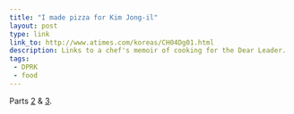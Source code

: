 ```yaml
---
title: "I made pizza for Kim Jong-il"
layout: post
type: link
link_to: http://www.atimes.com/koreas/CH04Dg01.html
description: Links to a chef's memoir of cooking for the Dear Leader.
tags:
 - DPRK
 - food
---
```

Parts [2](http://www.atimes.com/koreas/CH11Dg02.html) & [3](http://www.atimes.com/koreas/CH17Dg03.html).